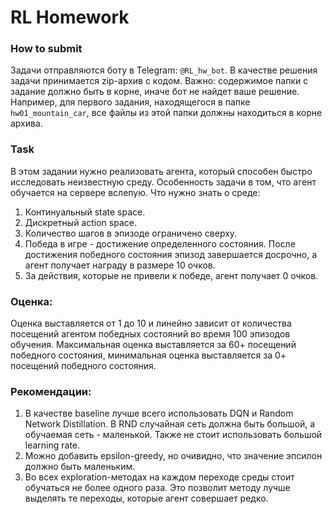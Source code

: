 # RL Homework

### How to submit
Задачи отправляются боту в Telegram: `@RL_hw_bot`. В качестве решения задачи принимается zip-архив с кодом. Важно: содержимое папки с задание должно быть в корне, иначе бот не найдет ваше решение. Например, для первого задания, находящегося в папке `hw01_mountain_car`, все файлы из этой папки должны находиться в корне архива.

### Task
В этом задании нужно реализовать агента, который способен быстро исследовать неизвестную среду. Особенность задачи в том, что агент обучается на сервере вслепую.
Что нужно знать о среде:
1) Континуальный state space.
2) Дискретный action space.
3) Количество шагов в эпизоде ограничено сверху.
4) Победа в игре - достижение определенного состояния. После достижения победного состояния эпизод завершается досрочно, а агент получает награду в размере 10 очков.
5) За действия, которые не привели к победе, агент получает 0 очков.


### Оценка:
Оценка выставляется от 1 до 10 и линейно зависит от количества посещений агентом победных состояний во время 100 эпизодов обучения. Максимальная оценка выставляется за 60+ посещений победного состояния, минимальная оценка выставляется за 0+ посещений победного состояния.

### Рекомендации:
1) В качестве baseline лучше всего использовать DQN и Random Network Distillation. В RND случайная сеть должна быть большой, а обучаемая сеть - маленькой. Также не стоит использовать большой learning rate.
2) Можно добавить epsilon-greedy, но очивидно, что значение эпсилон должно быть маленьким.
3) Во всех exploration-методах на каждом переходе среды стоит обучаться не более одного раза. Это позволит методу лучше выделять те переходы, которые агент совершает редко.

